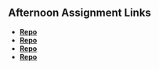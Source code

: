 ## Afternoon Assignment Links

* **[Repo](https://github.com/partypete92/Gamenight)**
* **[Repo](https://github.com/partypete92/Vending)**
* **[Repo](https://github.com/partypete92/fall23_gregslist)**
* **[Repo](https://github.com/partypete92/jumble)**

